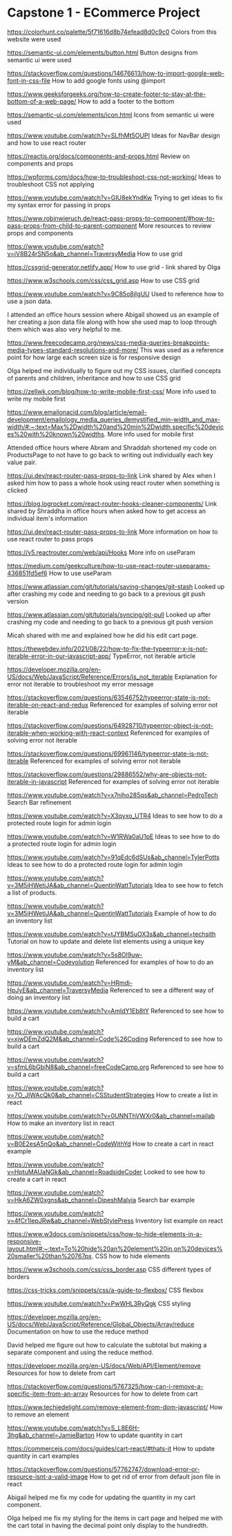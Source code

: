 # Capstone 1 - ECommerce Project

https://colorhunt.co/palette/5f71616d8b74efead8d0c9c0
Colors from this website were used

https://semantic-ui.com/elements/button.html
Button designs from semantic ui were used

https://stackoverflow.com/questions/14676613/how-to-import-google-web-font-in-css-file
How to add google fonts using @import

https://www.geeksforgeeks.org/how-to-create-footer-to-stay-at-the-bottom-of-a-web-page/
How to add a footer to the bottom

https://semantic-ui.com/elements/icon.html
Icons from semantic ui were used

https://www.youtube.com/watch?v=SLfhMt5OUPI
Ideas for NavBar design and how to use react router

https://reactjs.org/docs/components-and-props.html
Review on components and props

https://wpforms.com/docs/how-to-troubleshoot-css-not-working/
Ideas to troubleshoot CSS not applying

https://www.youtube.com/watch?v=GIU8ekYndKw
Trying to get ideas to fix my syntax error for passing in props

https://www.robinwieruch.de/react-pass-props-to-component/#how-to-pass-props-from-child-to-parent-component
More resources to review props and components

https://www.youtube.com/watch?v=jV8B24rSN5o&ab_channel=TraversyMedia
How to use grid

https://cssgrid-generator.netlify.app/
How to use grid - link shared by Olga

https://www.w3schools.com/css/css_grid.asp
How to use CSS grid

https://www.youtube.com/watch?v=9C85o8jIgUU
Used to reference how to use a json data. 

I attended an office hours session where Abigail showed us an example of her creating a json data file along with how she used map to loop through them which was also very helpful to me.

https://www.freecodecamp.org/news/css-media-queries-breakpoints-media-types-standard-resolutions-and-more/
This was used as a reference point for how large each screen size is for responsive design

Olga helped me individually to figure out my CSS issues, clarified concepts of parents and children, inheritance and how to use CSS grid

https://zellwk.com/blog/how-to-write-mobile-first-css/
More info used to write my mobile first

https://www.emailonacid.com/blog/article/email-development/emailology_media_queries_demystified_min-width_and_max-width/#:~:text=Max%2Dwidth%20and%20min%2Dwidth,specific%20devices%20with%20known%20widths.
More info used for mobile first

Attended office hours where Abram and Shraddah shortened my code on ProductsPage to not have to go back to writing out individually each key value pair.

https://ui.dev/react-router-pass-props-to-link
Link shared by Alex when I asked him how to pass a whole hook using react router when something is clicked

https://blog.logrocket.com/react-router-hooks-cleaner-components/
Link shared by Shraddha in office hours when asked how to get access an individual item's information

https://ui.dev/react-router-pass-props-to-link
More information on how to use react router to pass props

https://v5.reactrouter.com/web/api/Hooks
More info on useParam

https://medium.com/geekculture/how-to-use-react-router-useparams-436851fd5ef6
How to use useParam

https://www.atlassian.com/git/tutorials/saving-changes/git-stash
Looked up after crashing my code and needing to go back to a previous git push version

https://www.atlassian.com/git/tutorials/syncing/git-pull
Looked up after crashing my code and needing to go back to a previous git push version

Micah shared with me and explained how he did his edit cart page.

https://thewebdev.info/2021/08/22/how-to-fix-the-typeerror-x-is-not-iterable-error-in-our-javascript-app/
TypeError, not iterable article

https://developer.mozilla.org/en-US/docs/Web/JavaScript/Reference/Errors/is_not_iterable
Explanation for error not iterable to troubleshoot my error message

https://stackoverflow.com/questions/63546752/typeerror-state-is-not-iterable-on-react-and-redux
Referenced for examples of solving error not iterable

https://stackoverflow.com/questions/64928710/typeerror-object-is-not-iterable-when-working-with-react-context
Referenced for examples of solving error not iterable

https://stackoverflow.com/questions/69961146/typeerror-state-is-not-iterable
Referenced for examples of solving error not iterable

https://stackoverflow.com/questions/29886552/why-are-objects-not-iterable-in-javascript
Referenced for examples of solving error not iterable

https://www.youtube.com/watch?v=x7niho285qs&ab_channel=PedroTech
Search Bar refinement

https://www.youtube.com/watch?v=X3qyxo_UTR4
Ideas to see how to do a protected route login for admin login

https://www.youtube.com/watch?v=W1RWa0aU1pE
Ideas to see how to do a protected route login for admin login

https://www.youtube.com/watch?v=91qEdc6dSUs&ab_channel=TylerPotts
Ideas to see how to do a protected route login for admin login

https://www.youtube.com/watch?v=3M5iHWetiJA&ab_channel=QuentinWattTutorials
Idea to see how to fetch a list of products.

https://www.youtube.com/watch?v=3M5iHWetiJA&ab_channel=QuentinWattTutorials
Example of how to do an inventory list

https://www.youtube.com/watch?v=tJYBMSuOX3s&ab_channel=techsith
Tutorial on how to update and delete list elements using a unique key

https://www.youtube.com/watch?v=5s8Ol9uw-yM&ab_channel=Codevolution
Referenced for examples of how to do an inventory list

https://www.youtube.com/watch?v=HRmdj-HpJyE&ab_channel=TraversyMedia
Referenced to see a different way of doing an inventory list

https://www.youtube.com/watch?v=AmIdY1Eb8tY
Referenced to see how to build a cart

https://www.youtube.com/watch?v=xjwDEmZdQ2M&ab_channel=Code%26Coding
Referenced to see how to build a cart

https://www.youtube.com/watch?v=sfmL6bGbiN8&ab_channel=freeCodeCamp.org
Referenced to see how to build a cart

https://www.youtube.com/watch?v=7O_JlWAcQk0&ab_channel=CSStudentStrategies
How to create a list in react

https://www.youtube.com/watch?v=0UNNThVWXr0&ab_channel=mailab
How to make an inventory list in react

https://www.youtube.com/watch?v=B0E2esA5nQo&ab_channel=CodeWithYd
How to create a cart in react example

https://www.youtube.com/watch?v=HptuMAUaNGk&ab_channel=RoadsideCoder
Looked to see how to create a cart in react

https://www.youtube.com/watch?v=HkA6ZW0xgns&ab_channel=DipeshMalvia
Search bar example

https://www.youtube.com/watch?v=4fCr1IepJRw&ab_channel=WebStylePress
Inventory list example on react

https://www.w3docs.com/snippets/css/how-to-hide-elements-in-a-responsive-layout.html#:~:text=To%20hide%20an%20element%20in,on%20devices%20smaller%20than%20767px.
CSS how to hide elements

https://www.w3schools.com/css/css_border.asp
CSS different types of borders

https://css-tricks.com/snippets/css/a-guide-to-flexbox/
CSS flexbox

https://www.youtube.com/watch?v=PwWHL3RyQgk
CSS styling

https://developer.mozilla.org/en-US/docs/Web/JavaScript/Reference/Global_Objects/Array/reduce
Documentation on how to use the reduce method

David helped me figure out how to calculate the subtotal but making a separate component and using the reduce method.

https://developer.mozilla.org/en-US/docs/Web/API/Element/remove
Resources for how to delete from cart

https://stackoverflow.com/questions/5767325/how-can-i-remove-a-specific-item-from-an-array
Resources for how to delete from cart

https://www.techiedelight.com/remove-element-from-dom-javascript/
How to remove an element

https://www.youtube.com/watch?v=S_L8E6H-3hg&ab_channel=JamieBarton
How to update quantity in cart

https://commercejs.com/docs/guides/cart-react/#thats-it
How to update quantity in cart examples

https://stackoverflow.com/questions/57762747/download-error-or-resource-isnt-a-valid-image
How to get rid of error from default json file in react

Abigail helped me fix my code for updating the quantity in my cart component.

Olga helped me fix my styling for the items in cart page and helped me with the cart total in having the decimal point only display to the hundredth. 


